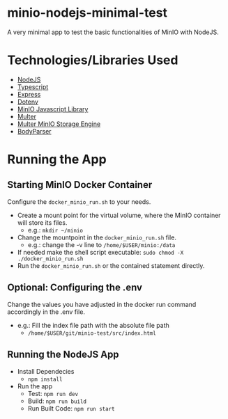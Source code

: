 # minio-nodejs-minimal-test
A very minimal app to test the basic functionalities of MinIO with NodeJS.

# Technologies/Libraries Used
- [NodeJS](https://nodejs.org/en/)
- [Typescript](https://www.typescriptlang.org/)
- [Express](https://expressjs.com/)
- [Dotenv](https://www.npmjs.com/package/dotenv)
- [MinIO Javascript Library](https://docs.min.io/docs/javascript-client-api-reference.html)
- [Multer](https://www.npmjs.com/package/multer)
- [Multer MinIO Storage Engine](https://www.npmjs.com/package/multer-minio-storage-engine)
- [BodyParser](https://www.npmjs.com/package/body-parser)


# Running the App
## Starting MinIO Docker Container
Configure the `docker_minio_run.sh` to your needs.
  - Create a mount point for the virtual volume, where the MinIO container will store its files.
    - e.g.: `mkdir ~/minio`
  - Change the mountpoint in the `docker_minio_run.sh` file.
    - e.g.: change the -v line to `/home/$USER/minio:/data`
  - If needed make the shell script executable: `sudo chmod -X ./docker_minio_run.sh`
  - Run the `docker_minio_run.sh` or the contained statement directly.
## Optional: Configuring the .env
Change the values you have adjusted in the docker run command accordingly in the .env file.
  - e.g.: Fill the index file path with the absolute file path
    - `/home/$USER/git/minio-test/src/index.html`
## Running the NodeJS App
  - Install Dependecies
    - `npm install`
  - Run the app
    - Test: `npm run dev`
    - Build: `npm run build`
    - Run Built Code: `npm run start`
